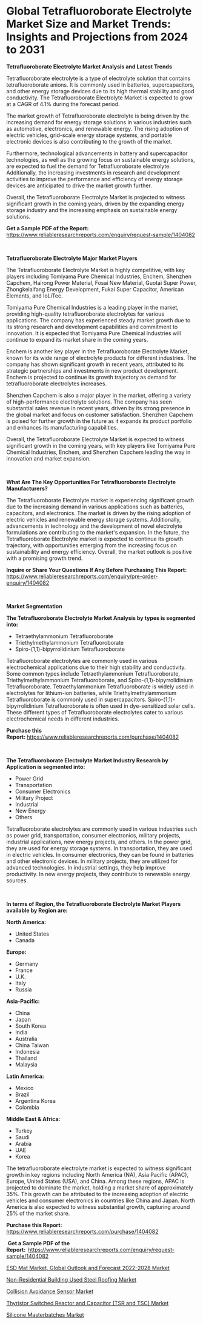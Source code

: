 <p><h1>Global Tetrafluoroborate Electrolyte Market Size and Market Trends: Insights and Projections from 2024 to 2031</h1></p><p><strong>Tetrafluoroborate Electrolyte Market Analysis and Latest Trends</strong></p>
<p><p>Tetrafluoroborate electrolyte is a type of electrolyte solution that contains tetrafluoroborate anions. It is commonly used in batteries, supercapacitors, and other energy storage devices due to its high thermal stability and good conductivity. The Tetrafluoroborate Electrolyte Market is expected to grow at a CAGR of 4.1% during the forecast period.</p><p>The market growth of Tetrafluoroborate electrolyte is being driven by the increasing demand for energy storage solutions in various industries such as automotive, electronics, and renewable energy. The rising adoption of electric vehicles, grid-scale energy storage systems, and portable electronic devices is also contributing to the growth of the market.</p><p>Furthermore, technological advancements in battery and supercapacitor technologies, as well as the growing focus on sustainable energy solutions, are expected to fuel the demand for Tetrafluoroborate electrolyte. Additionally, the increasing investments in research and development activities to improve the performance and efficiency of energy storage devices are anticipated to drive the market growth further.</p><p>Overall, the Tetrafluoroborate Electrolyte Market is projected to witness significant growth in the coming years, driven by the expanding energy storage industry and the increasing emphasis on sustainable energy solutions.</p></p>
<p><strong>Get a Sample PDF of the Report:&nbsp;</strong> <a href="https://www.reliableresearchreports.com/enquiry/request-sample/1404082">https://www.reliableresearchreports.com/enquiry/request-sample/1404082</a></p>
<p>&nbsp;</p>
<p><strong>Tetrafluoroborate Electrolyte Major Market Players</strong></p>
<p><p>The Tetrafluoroborate Electrolyte Market is highly competitive, with key players including Tomiyama Pure Chemical Industries, Enchem, Shenzhen Capchem, Hairong Power Material, Fosai New Material, Guotai Super Power, Zhongkelaifang Energy Development, Fukai Super Capacitor, American Elements, and IoLiTec.</p><p>Tomiyama Pure Chemical Industries is a leading player in the market, providing high-quality tetrafluoroborate electrolytes for various applications. The company has experienced steady market growth due to its strong research and development capabilities and commitment to innovation. It is expected that Tomiyama Pure Chemical Industries will continue to expand its market share in the coming years.</p><p>Enchem is another key player in the Tetrafluoroborate Electrolyte Market, known for its wide range of electrolyte products for different industries. The company has shown significant growth in recent years, attributed to its strategic partnerships and investments in new product development. Enchem is projected to continue its growth trajectory as demand for tetrafluoroborate electrolytes increases.</p><p>Shenzhen Capchem is also a major player in the market, offering a variety of high-performance electrolyte solutions. The company has seen substantial sales revenue in recent years, driven by its strong presence in the global market and focus on customer satisfaction. Shenzhen Capchem is poised for further growth in the future as it expands its product portfolio and enhances its manufacturing capabilities.</p><p>Overall, the Tetrafluoroborate Electrolyte Market is expected to witness significant growth in the coming years, with key players like Tomiyama Pure Chemical Industries, Enchem, and Shenzhen Capchem leading the way in innovation and market expansion.</p></p>
<p>&nbsp;</p>
<p><strong>What Are The Key Opportunities For Tetrafluoroborate Electrolyte Manufacturers?</strong></p>
<p><p>The Tetrafluoroborate Electrolyte market is experiencing significant growth due to the increasing demand in various applications such as batteries, capacitors, and electronics. The market is driven by the rising adoption of electric vehicles and renewable energy storage systems. Additionally, advancements in technology and the development of novel electrolyte formulations are contributing to the market's expansion. In the future, the Tetrafluoroborate Electrolyte market is expected to continue its growth trajectory, with opportunities emerging from the increasing focus on sustainability and energy efficiency. Overall, the market outlook is positive with a promising growth trend.</p></p>
<p><strong>Inquire or Share Your Questions If Any Before Purchasing This Report:</strong> <a href="https://www.reliableresearchreports.com/enquiry/pre-order-enquiry/1404082">https://www.reliableresearchreports.com/enquiry/pre-order-enquiry/1404082</a></p>
<p>&nbsp;</p>
<p><strong>Market Segmentation</strong></p>
<p><strong>The Tetrafluoroborate Electrolyte Market Analysis by types is segmented into:</strong></p>
<p><ul><li>Tetraethylammonium Tetrafluoroborate</li><li>Triethylmethylammonium Tetrafluoroborate</li><li>Spiro-(1,1)-bipyrrolidinium Tetrafluoroborate</li></ul></p>
<p><p>Tetrafluoroborate electrolytes are commonly used in various electrochemical applications due to their high stability and conductivity. Some common types include Tetraethylammonium Tetrafluoroborate, Triethylmethylammonium Tetrafluoroborate, and Spiro-(1,1)-bipyrrolidinium Tetrafluoroborate. Tetraethylammonium Tetrafluoroborate is widely used in electrolytes for lithium-ion batteries, while Triethylmethylammonium Tetrafluoroborate is commonly used in supercapacitors. Spiro-(1,1)-bipyrrolidinium Tetrafluoroborate is often used in dye-sensitized solar cells. These different types of Tetrafluoroborate electrolytes cater to various electrochemical needs in different industries.</p></p>
<p><strong>Purchase this Report:&nbsp;</strong><a href="https://www.reliableresearchreports.com/purchase/1404082">https://www.reliableresearchreports.com/purchase/1404082</a></p>
<p>&nbsp;</p>
<p><strong>The Tetrafluoroborate Electrolyte Market Industry Research by Application is segmented into:</strong></p>
<p><ul><li>Power Grid</li><li>Transportation</li><li>Consumer Electronics</li><li>Military Project</li><li>Industrial</li><li>New Energy</li><li>Others</li></ul></p>
<p><p>Tetrafluoroborate electrolytes are commonly used in various industries such as power grid, transportation, consumer electronics, military projects, industrial applications, new energy projects, and others. In the power grid, they are used for energy storage systems. In transportation, they are used in electric vehicles. In consumer electronics, they can be found in batteries and other electronic devices. In military projects, they are utilized for advanced technologies. In industrial settings, they help improve productivity. In new energy projects, they contribute to renewable energy sources.</p></p>
<p>&nbsp;</p>
<p><strong>In terms of Region, the Tetrafluoroborate Electrolyte Market Players available by Region are:</strong></p>
<p>
    <p> <strong> North America: </strong>
        <ul>
            <li>United States</li>
            <li>Canada</li>
        </ul>
        </p> 
    <p> <strong> Europe: </strong>
        <ul>
            <li>Germany</li>
            <li>France</li>
            <li>U.K.</li>
            <li>Italy</li>
            <li>Russia</li>
        </ul>
        </p> 
    <p> <strong> Asia-Pacific: </strong>
        <ul>
            <li>China</li>
            <li>Japan</li>
            <li>South Korea</li>
            <li>India</li>
            <li>Australia</li>
            <li>China Taiwan</li>
            <li>Indonesia</li>
            <li>Thailand</li>
            <li>Malaysia</li>
        </ul>
        </p> 
    <p> <strong> Latin America: </strong>
        <ul>
            <li>Mexico</li>
            <li>Brazil</li>
            <li>Argentina Korea</li>
            <li>Colombia</li>
        </ul>
        </p> 
    <p> <strong> Middle East & Africa: </strong>
        <ul>
            <li>Turkey</li>
            <li>Saudi</li>
            <li>Arabia</li>
            <li>UAE</li>
            <li>Korea</li>
        </ul>
    </p>
    </p>
<p><p>The tetrafluoroborate electrolyte market is expected to witness significant growth in key regions including North America (NA), Asia Pacific (APAC), Europe, United States (USA), and China. Among these regions, APAC is projected to dominate the market, holding a market share of approximately 35%. This growth can be attributed to the increasing adoption of electric vehicles and consumer electronics in countries like China and Japan. North America is also expected to witness substantial growth, capturing around 25% of the market share.</p></p>
<p><strong>Purchase this Report: </strong><a href="https://www.reliableresearchreports.com/purchase/1404082">https://www.reliableresearchreports.com/purchase/1404082</a></p>
<p>&nbsp;<strong>Get a Sample PDF of the Report:&nbsp;&nbsp;</strong><a href="https://www.reliableresearchreports.com/enquiry/request-sample/1404082">https://www.reliableresearchreports.com/enquiry/request-sample/1404082</a></p>
<p><strong></strong></p>
<p><p><a href="https://cute-banjo-8ca.notion.site/ESD-Mat-Market-Global-Outlook-and-Forecast-2022-2028-Market-Offer-Valuable-Insights-into-Market-Siz-94ba63ef98474ab0b2e3aa2980118ca6">ESD Mat Market, Global Outlook and Forecast 2022-2028 Market</a></p><p><a href="https://issuu.com/reportprime-2/docs/non-residential-building-used-steel-roofing-market">Non-Residential Building Used Steel Roofing Market</a></p><p><a href="https://view.publitas.com/reportprime-1/collision-avoidance-sensor-market-size-and-examines-its-market-scope-with-a-primary-focus-on-growth-opportunities-and-forecasted-trends-spanning-from-2024-to-2031/">Collision Avoidance Sensor Market</a></p><p><a href="https://github.com/myacatherineblakecaczo9vcsw/Market-Research-Report-List-1/blob/main/thyristor-switched-reactor-and-capacitor-tsr-and-tsc-market.md">Thyristor Switched Reactor and Capacitor (TSR and TSC) Market</a></p><p><a href="https://view.publitas.com/reportprime-1/silicone-masterbatches-market-research-report-provides-critical-insights-that-can-help-shape-business-development-and-investment-strategies/">Silicone Masterbatches Market</a></p></p>